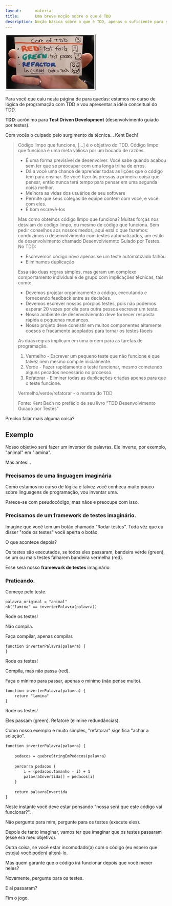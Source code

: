 ```yaml
---
layout:      materia
title:       Uma breve noção sobre o que é TDD
description: Noção básica sobre o que é TDD, apenas o suficiente para seguirmos com o curso de lógica.
---
```


![Imagem ilustrando o cliclo de TDD](tdd-conceito.jpg "Cliclo de TDD")

Para você que caiu nesta página de para quedas: estamos no curso de lógica de programação com TDD e vou apresentar
a idéia conceitual do TDD.

__TDD__: acrônimo para __Test Driven Development__ (desenvolvimento guiado por testes).

Com vocês o culpado pelo surgimento da técnica... Kent Bech!

> Código limpo que funcione, [...] é o objetivo do TDD. Código limpo que funciona é uma meta valiosa por um bocado de razões.
> 
> * É uma forma previsível de desenvolver. Você sabe quando acabou sem ter que se preocupar com uma longa trilha de erros.
> * Dá a você uma chance de aprender todas as lições que o código tem para ensinar. Se você fizer às pressas a primeira coisa que pensar, então nunca terá tempo para pensar em uma segunda coisa melhor.
> * Melhora as vidas dos usuários de seu software
> * Permite que seus colegas de equipe contem com você, e você com eles.
> * É bom escrevê-los
> 
> Mas como obtemos código limpo que funciona? Muitas forças nos desviam do código limpo, ou mesmo de código que funciona. Sem pedir conselhos aos nossos medos, aqui está o que fazemos: conduzimos o desenvolvimento com testes automatizados, um estilo de desenvolvimento chamado Desenvolviemnto Guiado por Testes. No TDD:
> 
> * Escrevemos código novo apenas se um teste automatizado falhou
> * Eliminamos duplicação
> 
> Essa são duas regras simples, mas geram um complexo comportamento individual e de grupo com implicações técnicas, tais como:
> 
> * Devemos projetar organicamente o código, executando e fornecendo feedback entre as decisões.
> * Devemos escrever nossos prórpios testes, pois não podemos esperar 20 vezes por dia para outra pessoa escrever um teste.
> * Nosso ambiente de desenvolviemnto deve fornecer resposta rápida a pequenas mudanças.
> * Nosso projeto deve consistir em muitos componentes altamente coesos e fracamente acoplados para tornar os testes fáceis
> 
> As duas regras implicam em uma ordem para as tarefas de programação.
> 
> 1. Vermelho - Escrever um pequeno teste que não funcione e que talvez nem mesmo compile inicialmente.
> 2. Verde - Fazer rapidamente o teste funcionar, mesmo cometendo alguns pecados necessário no processo.
> 3. Refatorar - Eliminar todas as duplicações criadas apenas para que o teste funcione.
> 
> Vermelho/verde/refatorar - o mantra do TDD
> 
> Fonte: Kent Bech no prefácio de seu livro "TDD Desenvolvimento Guiado por Testes"


Preciso falar mais alguma coisa?



Exemplo
---

Nosso objetivo será fazer um inversor de palavras. Ele inverte, por exemplo,  "animal" em "lamina".

Mas antes...

### Precisamos de uma linguagem imaginária

Como estamos no curso de lógica e talvez você conheca muito pouco sobre linguagens de programação, vou inventar uma.

Parece-se com pseudocódigo, mas nãos e preocupe com isso.


### Precisamos de um framework de testes imaginário.

Imagine que você tem um botão chamado "Rodar testes". Toda vêz que eu disser "rode os testes" você aperta o botão.

O que acontece depois?

Os testes são executados, se todos eles passaram, bandeira verde (green), se um ou mais testes falharem bandeira vermelha (red).

Esse será nosso __framework de testes__ imaginário.



### Praticando.




Começe pelo teste. 

    palavra_original = "animal"
    ok("lamina" == inverterPalavra(palavra))

Rode os testes!

Não compila.

Faça compilar, apenas compilar.

    function inverterPalavra(palavra) {
    }

Rode os testes!

Compila, mas não passa (red). 

Faça o mínimo para passar, apenas o mínimo (não pense muito).

    function inverterPalavra(palavra) {
        return "lamina"
    }

Rode os testes!

Eles passam (green). Refatore (elimine redundâncias).

Como nosso exemplo é muito simples, "refatorar" significa "achar a solução".

    function inverterPalavra(palavra) {

        pedacos = quebreStringEmPedacos(palavra)
        
        percorra pedacos {
            i = (pedacos.tamanho - i) + 1
            palavraInvertida[] = pedacos[i] 
        }

        return palavraInvertida
    }

Neste instante você deve estar pensando "nossa será que este código vai funcionar?".

Não pergunte para mim, pergunte para os testes (execute eles).

Depois de tanto imaginar, vamos ter que imaginar que os testes passaram (esse era meu objetivo).

Outra coisa, se você estar incomodado(a) com o código (eu espero que esteja) você poderá alterá-lo.

Mas quem garante que o código irá funcionar depois que você mexer neles?

Novamente, pergunte para os testes.

E aí passaram?

Fim o jogo.














